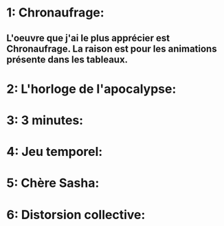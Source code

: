 # 1: Chronaufrage:
## L'oeuvre que j'ai le plus apprécier est Chronaufrage. La raison est pour les animations présente dans les tableaux.

# 2: L'horloge de l'apocalypse:

# 3: 3 minutes:

# 4: Jeu temporel:

# 5: Chère Sasha:

# 6: Distorsion collective:

